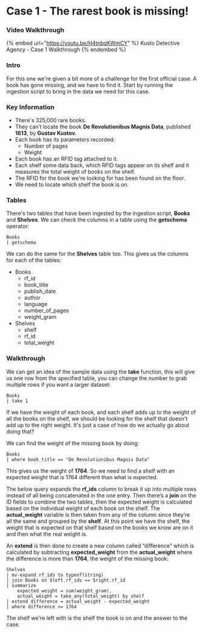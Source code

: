 # Case 1 - The rarest book is missing!

### Video Walkthrough

{% embed url="https://youtu.be/H4tnbqKWmCY" %}
Kusto Detective Agency - Case 1 Walkthrough
{% endembed %}

### Intro

For this one we're given a bit more of a challenge for the first official case. A book has gone missing, and we have to find it. Start by running the ingestion script to bring in the data we need for this case.

### Key Information

* There's 325,000 rare books.
* They can’t locate the book **De Revolutionibus Magnis Data**, published **1613**, by **Gustav Kustov.**
* Each book has its parameters recorded:
  * Number of pages
  * Weight
* Each book has an RFID tag attached to it.
* Each shelf some data back, which RFID tags appear on its shelf and it measures the total weight of books on the shelf.
* The RFID for the book we're looking for has been found on the floor.
* We need to locate which shelf the book is on.

### Tables

There's two tables that have been ingested by the ingestion script, **Books** and **Shelves**. We can check the columns in a table using the **getschema** operator:

```
Books
| getschema

```

We can do the same for the **Shelves** table too. This gives us the columns for each of the tables:

* Books
  * rf\_id
  * book\_title
  * publish\_date
  * author
  * language
  * number\_of\_pages
  * weight\_gram
* Shelves
  * shelf
  * rf\_id
  * total\_weight

### Walkthrough

We can get an idea of the sample data using the **take** function, this will give us one row from the specified table, you can change the number to grab multiple rows if you want a larger dataset:

```kusto
Books
| take 1
```

If we have the weight of each book, and each shelf adds up to the weight of all the books on the shelf, we should be looking for the shelf that doesn't add up to the right weight. It's just a case of how do we actually go about doing that?

We can find the weight of the missing book by doing:

```
Books
| where book_title == "De Revolutionibus Magnis Data"
```

This gives us the weight of **1764**. So we need to find a shelf with an expected weight that is 1764 different than what is expected.

The below query expands the **rf\_ids** column to break it up into multiple rows instead of all being concatenated in the one entry. Then there’s a **join** on the ID fields to combine the two tables, then the expected weight is calculated based on the individual weight of each book on the shelf. The **actual\_weight** variable is then taken from any of the column since they’re all the same and grouped by the **shelf**. At this point we have the shelf, the weight that is expected on that shelf based on the books we know are on it and then what the real weight is.

An **extend** is then done to create a new column called “difference” which is calculated by subtracting **expected\_weight** from the **actual\_weight** where the difference is more than **1764**, the weight of the missing book:

```
Shelves
| mv-expand rf_ids to typeof(string)
| join Books on $left.rf_ids == $right.rf_id
| summarize 
    expected_weight = sum(weight_gram),
    actual_weight = take_any(total_weight) by shelf
| extend difference = actual_weight - expected_weight
| where difference >= 1764
```

The shelf we're left with is the shelf the book is on and the answer to the case.
